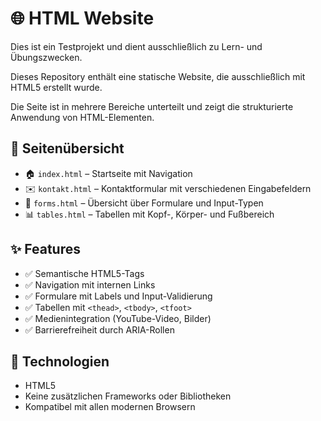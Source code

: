 # 🌐 HTML Website

Dies ist ein Testprojekt und dient ausschließlich zu Lern- und Übungszwecken.

Dieses Repository enthält eine statische Website, die ausschließlich mit HTML5 erstellt wurde. 

Die Seite ist in mehrere Bereiche unterteilt und zeigt die strukturierte Anwendung von HTML-Elementen.

## 📄 Seitenübersicht

- 🏠 `index.html` – Startseite mit Navigation
- ✉️ `kontakt.html` – Kontaktformular mit verschiedenen Eingabefeldern
- 🧾 `forms.html` – Übersicht über Formulare und Input-Typen
- 📊 `tables.html` – Tabellen mit Kopf-, Körper- und Fußbereich

## ✨ Features

- ✅ Semantische HTML5-Tags  
- ✅ Navigation mit internen Links  
- ✅ Formulare mit Labels und Input-Validierung  
- ✅ Tabellen mit `<thead>`, `<tbody>`, `<tfoot>`  
- ✅ Medienintegration (YouTube-Video, Bilder)  
- ✅ Barrierefreiheit durch ARIA-Rollen

## 🔧 Technologien

- HTML5  
- Keine zusätzlichen Frameworks oder Bibliotheken  
- Kompatibel mit allen modernen Browsern
